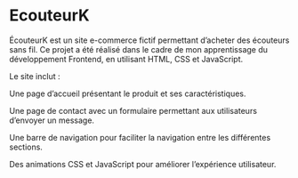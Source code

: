 # EcouteurK


ÉcouteurK est un site e-commerce fictif permettant d’acheter des écouteurs sans fil. Ce projet a été réalisé dans le cadre de mon apprentissage du développement Frontend, en utilisant HTML, CSS et JavaScript.

Le site inclut :

Une page d’accueil présentant le produit et ses caractéristiques.

Une page de contact avec un formulaire permettant aux utilisateurs d’envoyer un message.

Une barre de navigation pour faciliter la navigation entre les différentes sections.

Des animations CSS et JavaScript pour améliorer l’expérience utilisateur.
